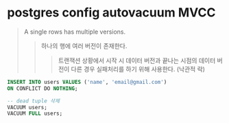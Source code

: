 # postgres config autovacuum MVCC

> A single rows has multiple versions.
>
> > 하나의 행에 여러 버전이 존재한다.
> >
> > > 트랜잭션 상황에서 시작 시 데이터 버전과 끝나는 시점의 데이터 버전이 다른 경우 실패처리를 하기 위해 사용한다. (낙관적 락)

```sql
INSERT INTO users VALUES ('name', 'email@gmail.com')
ON CONFLICT DO NOTHING;

-- dead tuple 삭제
VACUUM users;
VACUUM FULL users;
```
